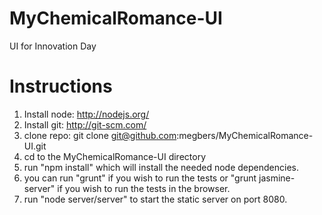 MyChemicalRomance-UI
====================

UI for Innovation Day

Instructions
============

1. Install node: http://nodejs.org/
2. Install git: http://git-scm.com/
3. clone repo: git clone git@github.com:megbers/MyChemicalRomance-UI.git
4. cd to the MyChemicalRomance-UI directory
5. run "npm install" which will install the needed node dependencies.
6. you can run "grunt" if you wish to run the tests or "grunt jasmine-server" if you wish to run the tests in the browser.
7. run "node server/server" to start the static server on port 8080.
